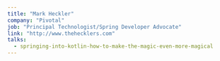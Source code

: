 ```yaml
---
title: "Mark Heckler"
company: "Pivotal"
job: "Principal Technologist/Spring Developer Advocate"
link: "http://www.thehecklers.com"
talks:
  - springing-into-kotlin-how-to-make-the-magic-even-more-magical
---
```

